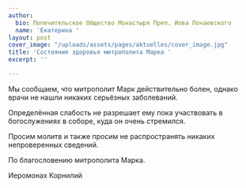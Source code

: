 ```yaml
---
author:
  bio: Попечительское Общество Монастыря Преп. Иова Почаевского
  name: 'Екатерина '
layout: post
cover_image: "/uploads/assets/pages/aktuelles/cover_image.jpg"
title: 'Состояние здоровья митрополита Марка '
excerpt: ''

---
```

Мы сообщаем, что митрополит Марк действительно болен, однако врачи не нашли никаких серьёзных заболеваний.

Определённая слабость не разрешает ему пока участвовать в богослужениях в соборе, куда он очень стремился.

Просим молитв и также просим не распространять никаких непроверенных сведений.

По благословению митрополита Марка.

Иеромонах Корнилий